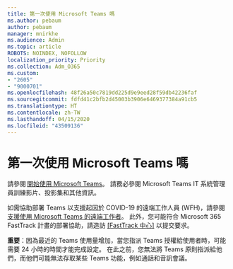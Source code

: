```yaml
---
title: 第一次使用 Microsoft Teams 嗎
ms.author: pebaum
author: pebaum
manager: mnirkhe
ms.audience: Admin
ms.topic: article
ROBOTS: NOINDEX, NOFOLLOW
localization_priority: Priority
ms.collection: Adm_O365
ms.custom:
- "2605"
- "9000701"
ms.openlocfilehash: 48f26a50c7819dd225d9e9eed28f59db42236faf
ms.sourcegitcommit: fdfd41c2bfb2d45003b3906e6469377384a91cb5
ms.translationtype: HT
ms.contentlocale: zh-TW
ms.lasthandoff: 04/15/2020
ms.locfileid: "43509136"
---
```

# <a name="new-to-microsoft-teams"></a>第一次使用 Microsoft Teams 嗎

請參閱 [開始使用 Microsoft Teams](https://docs.microsoft.com/microsoftteams/get-started-with-teams-quick-start)。 請務必參閱 Microsoft Teams IT 系統管理員訓練影片、投影集和其他資訊。

如需協助部署 Teams 以支援起因於 COVID-19 的遠端工作人員 (WFH)，請參閱[支援使用 Microsoft Teams 的遠端工作者](https://docs.microsoft.com/microsoftteams/support-remote-work-with-teams)。 此外，您可能符合 Microsoft 365 FastTrack 計畫的部署協助，請造訪 [[FastTrack 中心]](https://www.microsoft.com/fasttrack) 以提交要求。

**重要**：因為最近的 Teams 使用量增加，當您指派 Teams 授權給使用者時，可能需要 24 小時的時間才能完成設定。 在此之前，您無法將 Teams 原則指派給他們，而他們可能無法存取某些 Teams 功能，例如通話和音訊會議。
